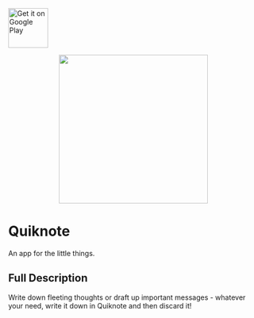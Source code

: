 <a href="https://play.google.com/store/apps/details?id=com.cobresun.fleet">
    <img alt="Get it on Google Play"
        height="80"
        src="https://play.google.com/intl/en_us/badges/images/generic/en_badge_web_generic.png" />
</a>
<p align="center">
  <img width="300" height="300" src="https://lh3.googleusercontent.com/zJI9SYjuMYCEyc65AnWK4zLtAaIluItDsyCko05r1wfapnWUCj7evVd-mGLDlQ_s48c=s360">
</p>

# Quiknote
An app for the little things. 

## Full Description
Write down fleeting thoughts or draft up important messages - whatever your need, write it down in Quiknote and then discard it!
